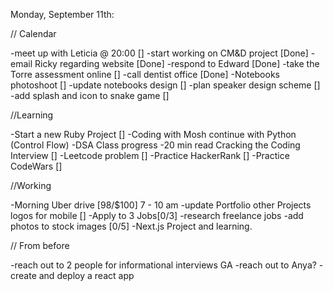 Monday, September 11th:

// Calendar

-meet up with Leticia @ 20:00 []
-start working on CM&D project [Done]
-email Ricky regarding website [Done]
-respond to Edward [Done]
-take the Torre assessment online []
-call dentist office [Done]
-Notebooks photoshoot []
-update notebooks design []
-plan speaker design scheme []
-add splash and icon to snake game []

//Learning

-Start a new Ruby Project []
-Coding with Mosh continue with Python (Control Flow)
-DSA Class progress
-20 min read Cracking the Coding Interview []
-Leetcode problem []
-Practice HackerRank []
-Practice CodeWars []

//Working

-Morning Uber drive [98/$100] 7 - 10 am
-update Portfolio other Projects logos for mobile []
-Apply to 3 Jobs[0/3]
-research freelance jobs
-add photos to stock images [0/5]
-Next.js Project and learning.

// From before

-reach out to 2 people for informational interviews GA
-reach out to Anya?
-create and deploy a react app
